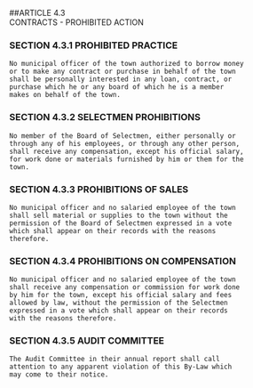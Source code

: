 ##ARTICLE 4.3<br/>CONTRACTS - PROHIBITED ACTION

### SECTION 4.3.1 PROHIBITED PRACTICE

```
No municipal officer of the town authorized to borrow money
or to make any contract or purchase in behalf of the town
shall be personally interested in any loan, contract, or
purchase which he or any board of which he is a member
makes on behalf of the town.
```

### SECTION 4.3.2 SELECTMEN PROHIBITIONS

```
No member of the Board of Selectmen, either personally or
through any of his employees, or through any other person,
shall receive any compensation, except his official salary,
for work done or materials furnished by him or them for the
town.
```

### SECTION 4.3.3 PROHIBITIONS OF SALES

```
No municipal officer and no salaried employee of the town
shall sell material or supplies to the town without the
permission of the Board of Selectmen expressed in a vote
which shall appear on their records with the reasons
therefore.
```

### SECTION 4.3.4 PROHIBITIONS ON COMPENSATION

```
No municipal officer and no salaried employee of the town
shall receive any compensation or commission for work done
by him for the town, except his official salary and fees
allowed by law, without the permission of the Selectmen
expressed in a vote which shall appear on their records
with the reasons therefore.
```

### SECTION 4.3.5 AUDIT COMMITTEE

```
The Audit Committee in their annual report shall call
attention to any apparent violation of this By-Law which
may come to their notice.
```
